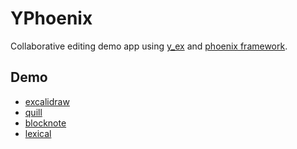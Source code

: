 # YPhoenix
Collaborative editing demo app using [y_ex](https://github.com/satoren/y_ex) and [phoenix framework](https://www.phoenixframework.org/).

## Demo

* [excalidraw](https://y-phoenix.gigalixirapp.com/excalidraw)
* [quill](https://y-phoenix.gigalixirapp.com/quill)
* [blocknote](https://y-phoenix.gigalixirapp.com/blocknote)
* [lexical](https://y-phoenix.gigalixirapp.com/lexical)

